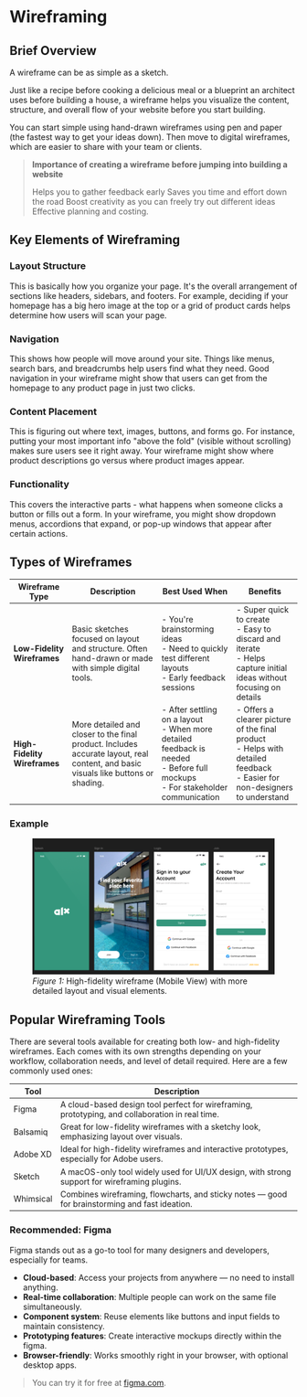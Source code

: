 # Wireframing 
## Brief Overview
A wireframe can be as simple as a sketch. 

Just like a recipe before cooking a delicious meal or a blueprint an architect uses before building a house, a wireframe helps you visualize the content, structure, and overall flow of your website before you start building.

You can start simple using hand-drawn wireframes using pen and paper (the fastest way to get your ideas down). Then move to digital wireframes, which are easier to share with your team or clients.

> **Importance of creating a wireframe before jumping into building a website**  
>  
> Helps you to gather feedback early 
> Saves you time and effort down the road
> Boost creativity as you can freely try out different ideas
> Effective planning and costing.

## Key Elements of Wireframing
### Layout Structure
This is basically how you organize your page. It's the overall arrangement of sections like headers, sidebars, and footers. For example, deciding if your homepage has a big hero image at the top or a grid of product cards helps determine how users will scan your page.

### Navigation
This shows how people will move around your site. Things like menus, search bars, and breadcrumbs help users find what they need. Good navigation in your wireframe might show that users can get from the homepage to any product page in just two clicks.

### Content Placement
This is figuring out where text, images, buttons, and forms go. For instance, putting your most important info "above the fold" (visible without scrolling) makes sure users see it right away. Your wireframe might show where product descriptions go versus where product images appear.

### Functionality
This covers the interactive parts - what happens when someone clicks a button or fills out a form. In your wireframe, you might show dropdown menus, accordions that expand, or pop-up windows that appear after certain actions.

## Types of Wireframes
| **Wireframe Type**       | **Description**                                                                                                                                                             | **Best Used When**                                                                                                            | **Benefits**                                                                                   |
|--------------------------|-----------------------------------------------------------------------------------------------------------------------------------------------------------------------------|--------------------------------------------------------------------------------------------------------------------------------|------------------------------------------------------------------------------------------------|
| **Low-Fidelity Wireframes**  | Basic sketches focused on layout and structure. Often hand-drawn or made with simple digital tools.                                                                        | - You're brainstorming ideas  <br> - Need to quickly test different layouts <br> - Early feedback sessions                      | - Super quick to create <br> - Easy to discard and iterate <br> - Helps capture initial ideas without focusing on details |
| **High-Fidelity Wireframes** | More detailed and closer to the final product. Includes accurate layout, real content, and basic visuals like buttons or shading.                                            | - After settling on a layout <br> - When more detailed feedback is needed <br> - Before full mockups <br> - For stakeholder communication | - Offers a clearer picture of the final product <br> - Helps with detailed feedback <br> - Easier for non-designers to understand |

### Example
<figure>
  <img src="./High-fi.png" alt="High-fidelity wireframe (Mobile View)" width="600"/>
  <figcaption><em>Figure 1:</em> High-fidelity wireframe (Mobile View) with more detailed layout and visual elements.</figcaption>
</figure>

## Popular Wireframing Tools
There are several tools available for creating both low- and high-fidelity wireframes. Each comes with its own strengths depending on your workflow, collaboration needs, and level of detail required. Here are a few commonly used ones:

| Tool        | Description                                                                                  |
|-------------|----------------------------------------------------------------------------------------------|
| Figma   | A cloud-based design tool perfect for wireframing, prototyping, and collaboration in real time. |
| Balsamiq    | Great for low-fidelity wireframes with a sketchy look, emphasizing layout over visuals.     |
| Adobe XD    | Ideal for high-fidelity wireframes and interactive prototypes, especially for Adobe users.  |
| Sketch      | A macOS-only tool widely used for UI/UX design, with strong support for wireframing plugins.|
| Whimsical   | Combines wireframing, flowcharts, and sticky notes — good for brainstorming and fast ideation. |

### Recommended: Figma

Figma stands out as a go-to tool for many designers and developers, especially for teams.

- **Cloud-based**: Access your projects from anywhere — no need to install anything.
- **Real-time collaboration**: Multiple people can work on the same file simultaneously.
- **Component system**: Reuse elements like buttons and input fields to maintain consistency.
- **Prototyping features**: Create interactive mockups directly within the figma.
- **Browser-friendly**: Works smoothly right in your browser, with optional desktop apps.

> You can try it for free at [figma.com](https://figma.com).
